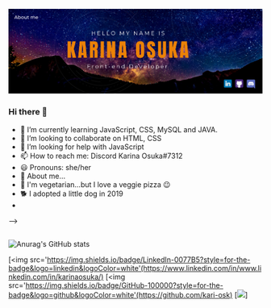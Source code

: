 ![I am Front-end Developer](https://github.com/kari-osk/kari-osk/blob/main/about_me.png)

### Hi there 👋

- 🌱 I’m currently learning JavaScript, CSS, MySQL and JAVA. 
- 👯 I’m looking to collaborate on HTML, CSS
- 🤔 I’m looking for help with JavaScript
- 📫 How to reach me: Discord Karina Osuka#7312
- 😃 Pronouns: she/her
- 🌸 About me...
- 🥦 I'm vegetarian...but I love a veggie pizza 😉
- 🐕 I adopted a little dog in 2019
- 
-->
##
![Anurag's GitHub stats](https://github-readme-stats.vercel.app/api?kari-osk=kari-osk&show_icons=true&theme=radical)


[<img src='https://img.shields.io/badge/LinkedIn-0077B5?style=for-the-badge&logo=linkedin&logoColor=white'(https://www.linkedin.com/in/www.linkedin.com/in/karinaosuka/)
[<img src='https://img.shields.io/badge/GitHub-100000?style=for-the-badge&logo=github&logoColor=white'(https://github.com/kari-osk)
[<img src='https://img.shields.io/badge/Discord-7289DA?style=for-the-badge&logo=discord&logoColor=white'>]
